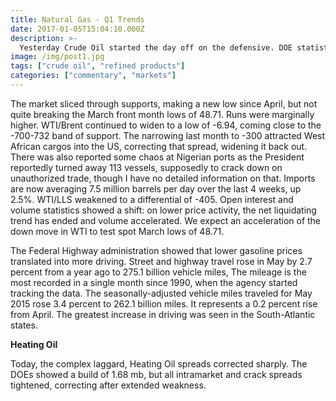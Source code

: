 ```yaml
---
title: Natural Gas - Q1 Trends
date: 2017-01-05T15:04:10.000Z
description: >-
  Yesterday Crude Oil started the day off on the defensive. DOE statistics showed inventory levels with a build of 2.5 million barrels, in contrast to average expectations of drawdowns from 1.1 to 1.9. Prices were lower in choppy activity and ultimately accelerated to the downside late in the day.
image: /img/post1.jpg
tags: ["crude oil", "refined products"]
categories: ["commentary", "markets"]
---
```

The market sliced through supports, making a new low since April, but not quite breaking the March front month lows of 48.71.  Runs were marginally higher. WTI/Brent continued to widen to a low of -6.94, coming close to the -700-732 band of support. The narrowing last month to -300 attracted West African cargos into the US, correcting that spread, widening it back out. There was also reported some chaos at Nigerian ports as the President reportedly turned away 113 vessels, supposedly to crack down on unauthorized trade, though I have no detailed information on that. Imports are now averaging 7.5 million barrels per day over the last 4 weeks, up 2.5%. WTI/LLS weakened to a differential of -405. Open interest and volume statistics showed a shift: on lower price activity, the net liquidating trend has ended and volume accelerated. We expect an acceleration of the down move in WTI to test spot March lows of 48.71.  

The Federal Highway administration showed that lower gasoline prices translated into more driving. Street and highway travel rose in May by 2.7 percent from a year ago to 275.1 billion vehicle miles, The mileage is the most recorded in a single month since 1990, when the agency started tracking the data. The seasonally-adjusted vehicle miles traveled for May 2015 rose 3.4 percent to 262.1 billion miles. It represents a 0.2 percent rise from April. The greatest increase in driving was seen in the South-Atlantic states.

**Heating Oil**

Today, the complex laggard, Heating Oil spreads corrected sharply. The DOEs showed a build of 1.68 mb, but all intramarket and crack spreads tightened, correcting after extended weakness.
